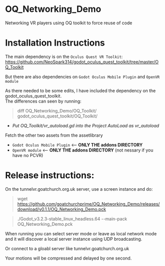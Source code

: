 # OQ_Networking_Demo

Networking VR players using OQ toolkit to force reuse of code

# Installation Instructions

The main dependency is on the `Oculus Quest VR Toolkit`:
   https://github.com/NeoSpark314/godot_oculus_quest_toolkit/tree/master/OQ_Toolkit

But there are also dependencies on `Godot Oculus Mobile Plugin` and `OpenVR module`

As there needed to be some edits, I have included the dependency on the godot_oculus_quest_toolkit.  
The differences can seen by running:
> diff OQ_Networking_Demo/OQ_Toolkit/ godot_oculus_quest_toolkit/OQ_Toolkit/

* *Put OQ_Toolkit/vr_autoload.gd into the Project AutoLoad as vr_autoload*

Fetch the other two assets from the assetlibrary
* `Godot Oculus Mobile Plugin` <-- **ONLY THE addons DIRECTORY**
* `OpenVR module`              <-- **ONLY THE addons DIRECTORY** (not nessary if you have no PCVR)
  
  
# Release instructions:

On the tunnelvr.goatchurch.org.uk server, use a screen instance and do:

> wget https://github.com/goatchurchprime/OQ_Networking_Demo/releases/download/v0.1.1/OQ_Networking_Demo.pck

> ./Godot_v3.2.3-stable_linux_headless.64 --main-pack OQ_Networking_Demo.pck


When running you can select server mode or leave as local network mode and it will discover 
a local server instance using UDP broadcasting.

Or connect to a gloabl server like tunnelvr.goatchurch.org.uk

Your motions will be compressed and delayed by one second.
  